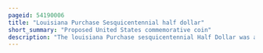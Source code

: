 ```yaml
---
pageid: 54190006
title: "Louisiana Purchase Sesquicentennial half dollar"
short_summary: "Proposed United States commemorative coin"
description: "The louisiana Purchase sesquicentennial Half Dollar was a proposed Commemorative Coin Legislation for which both Houses of Congress passed but was vetoed by President Dwight Eisenhower in 1954. Intended to celebrate the 150th Anniversary of the louisiana Purchase the Coin was lobbied for by both the missouri historical Society and the louisiana Purchase 150th anniversary Association of new Orleans which hoped to buy the entire Coin Issue from the."
---
```

